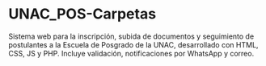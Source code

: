 # UNAC_POS-Carpetas
Sistema web para la inscripción, subida de documentos y seguimiento de postulantes a la Escuela de Posgrado de la UNAC, desarrollado con HTML, CSS, JS y PHP. Incluye validación, notificaciones por WhatsApp y correo.
